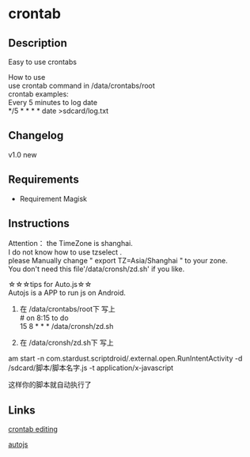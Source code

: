 # **crontab**
## Description
Easy to use crontabs 

How to use  
  use crontab command in /data/crontabs/root   
  crontab examples:  
    Every 5 minutes to log date  
    */5 * * * * 	date >sdcard/log.txt  
## Changelog  
v1.0 new  
## Requirements  
- Requirement Magisk  
## Instructions  
  Attention： the TimeZone is shanghai.  
  I do not know how to use tzselect .  
  please Manually change " export TZ=Asia/Shanghai " to your zone.  
  You don't need this file'/data/cronsh/zd.sh' if you like.  
  
  ☆☆☆tips for Auto.js☆☆  
  Autojs is a APP to run js on Android.  
  1.  在 /data/crontabs/root下 写上  
      \# on 8:15 to do  
      15 8 * * * /data/cronsh/zd.sh  
      
  2.  在  /data/cronsh/zd.sh下 写上  
  
  am start -n com.stardust.scriptdroid/.external.open.RunIntentActivity -d /sdcard/脚本/脚本名字.js -t application/x-javascript  
  
  这样你的脚本就自动执行了  
## Links  
[crontab editing](http://corntab.com/")  

[autojs](https://www.autojs.org/)

